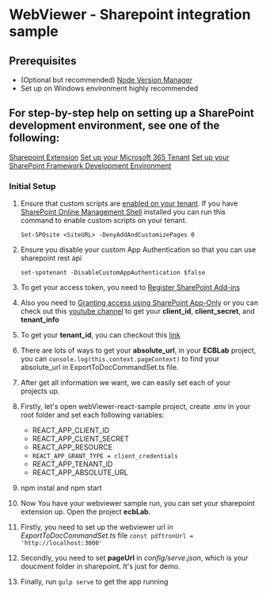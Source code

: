 # WebViewer - Sharepoint integration sample
## Prerequisites
  - (Optional but recommended) [Node Version Manager](http://npm.github.io/installation-setup-docs/installing/using-a-node-version-manager.html)
  - Set up on Windows environment highly recommended

## For step-by-step help on setting up a SharePoint development environment, see one of the following:

[Sharepoint Extension](https://docs.microsoft.com/en-us/sharepoint/dev/spfx/extensions/get-started/building-simple-cmdset-with-dialog-api)
[Set up your Microsoft 365 Tenant](https://docs.microsoft.com/en-us/sharepoint/dev/spfx/set-up-your-developer-tenant)
[Set up your SharePoint Framework Development Environment](https://docs.microsoft.com/en-us/sharepoint/dev/spfx/set-up-your-development-environment)

### Initial Setup
  1. Ensure that custom scripts are [enabled on your tenant](https://docs.microsoft.com/en-us/sharepoint/allow-or-prevent-custom-script#to-allow-custom-script-on-other-sharepoint-sites). If you have [SharePoint Online Management Shell](https://docs.microsoft.com/en-us/powershell/sharepoint/sharepoint-online/connect-sharepoint-online?view=sharepoint-ps) installed you can run this command to enable custom scripts on your tenant.

       `Set-SPOsite <SiteURL> -DenyAddAndCustomizePages 0`

  2. Ensure you disable your custom App Authentication so that you can use sharepoint rest api

       `set-spotenant -DisableCustomAppAuthentication $false`

  3. To get your access token, you need to [Register SharePoint Add-ins](https://docs.microsoft.com/en-us/sharepoint/dev/sp-add-ins/register-sharepoint-add-ins) 

  4. Also you need to [Granting access using SharePoint App-Only](https://docs.microsoft.com/en-us/sharepoint/dev/solution-guidance/security-apponly-azureacs) or you can check out this [youtube channel](https://www.youtube.com/watch?v=YMliU4vB_YM&t=631s) to get your **client_id**, **client_secret**, and **tenant_info**

  5. To get your **tenant_id**, you can checkout this [link](https://piyushksingh.com/2017/03/06/get-office-365-tenant-id/)

  6. There are lots of ways to get your **absolute_url**, in your **ECBLab** project, you can `console.log(this.context.pageContext)` to find your absolute_url in ExportToDocCommandSet.ts file.

  7. After get all information we want, we can easily set each of your projects up.

  8. Firstly, let's open webViewer-react-sample project, create .env in your root folder and set each following variables:
      - REACT_APP_CLIENT_ID
      - REACT_APP_CLIENT_SECRET
      - REACT_APP_RESOURCE
      - `REACT_APP_GRANT_TYPE = client_credentials`
      - REACT_APP_TENANT_ID
      - REACT_APP_ABSOLUTE_URL
  
  9. npm instal and npm start

  10. Now You have your webviewer sample run, you can set your sharepoint extension up. Open the project **ecbLab**.

  11. Firstly, you need to set up the webviewer url in *ExportToDocCommandSet.ts* file
  	`const pdftronUrl = 'http://localhost:3000'`

  12. Secondly, you need to set **pageUrl** in *config/serve.json*, which is your doucment folder in sharepoint. It's just for demo.

  13. Finally, run `gulp serve` to get the app running






